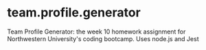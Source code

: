 # team.profile.generator
Team Profile Generator: the week 10 homework assignment for Northwestern University's coding bootcamp. Uses node.js and Jest
